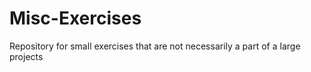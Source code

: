 # Misc-Exercises
Repository for small exercises that are not necessarily a part of a large projects
